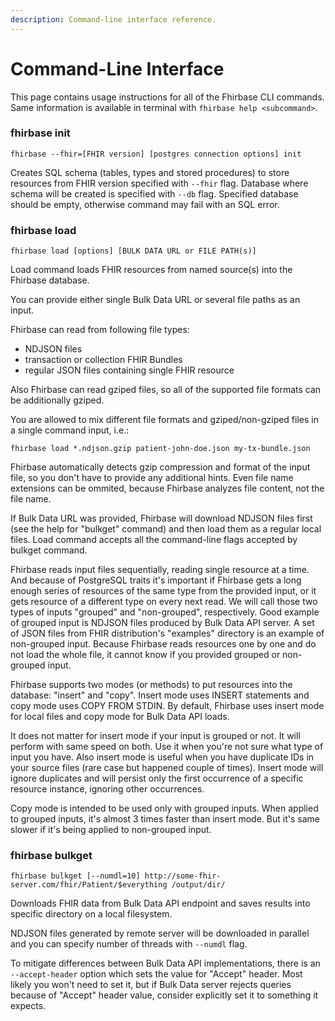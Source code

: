 ```yaml
---
description: Command-line interface reference.
---
```


# Command-Line Interface

This page contains usage instructions for all of the Fhirbase CLI commands. Same information is available in terminal with `fhirbase help <subcommand>`.

### fhirbase init

```
fhirbase --fhir=[FHIR version] [postgres connection options] init
```

Creates SQL schema (tables, types and stored procedures) to store resources from FHIR version specified with `--fhir` flag. Database where schema will be created is specified with `--db` flag. Specified database should be empty, otherwise command may fail with an SQL error.

### fhirbase load

```
fhirbase load [options] [BULK DATA URL or FILE PATH(s)]
```

Load command loads FHIR resources from named source(s) into the Fhirbase database.

You can provide either single Bulk Data URL or several file paths as an input.

Fhirbase can read from following file types:

* NDJSON files
* transaction or collection FHIR Bundles
* regular JSON files containing single FHIR resource

Also Fhirbase can read gziped files, so all of the supported file formats can be additionally gziped.

You are allowed to mix different file formats and gziped/non-gziped files in a single command input, i.e.:

```
fhirbase load *.ndjson.gzip patient-john-doe.json my-tx-bundle.json
```

Fhirbase automatically detects gzip compression and format of the input file, so you don't have to provide any additional hints. Even file name extensions can be ommited, because Fhirbase analyzes file content, not the file name.

If Bulk Data URL was provided, Fhirbase will download NDJSON files first (see the help for "bulkget" command) and then load them as a regular local files. Load command accepts all the command-line flags accepted by bulkget command.

Fhirbase reads input files sequentially, reading single resource at a time. And because of PostgreSQL traits it's important if Fhirbase gets a long enough series of resources of the same type from the provided input, or it gets resource of a different type on every next read. We will call those two types of inputs "grouped" and "non-grouped", respectively. Good example of grouped input is NDJSON files produced by Bulk Data API server. A set of JSON files from FHIR distribution's "examples" directory is an example of non-grouped input. Because Fhirbase reads resources one by one and do not load the whole file, it cannot know if you provided grouped or non-grouped input.

Fhirbase supports two modes (or methods) to put resources into the database: "insert" and "copy". Insert mode uses INSERT statements and copy mode uses COPY FROM STDIN. By default, Fhirbase uses insert mode for local files and copy mode for Bulk Data API loads.

It does not matter for insert mode if your input is grouped or not. It will perform with same speed on both. Use it when you're not sure what type of input you have. Also insert mode is useful when you have duplicate IDs in your source files (rare case but happened couple of times). Insert mode will ignore duplicates and will persist only the first occurrence of a specific resource instance, ignoring other occurrences.

Copy mode is intended to be used only with grouped inputs. When applied to grouped inputs, it's almost 3 times faster than insert mode. But it's same slower if it's being applied to non-grouped input.

### fhirbase bulkget

```
fhirbase bulkget [--numdl=10] http://some-fhir-server.com/fhir/Patient/$everything /output/dir/
```

Downloads FHIR data from Bulk Data API endpoint and saves results into specific directory on a local filesystem.

NDJSON files generated by remote server will be downloaded in parallel and you can specify number of threads with `--numdl` flag.

To mitigate differences between Bulk Data API implementations, there is an `--accept-header` option which sets the value for "Accept" header. Most likely you won't need to set it, but if Bulk Data server rejects queries because of "Accept" header value, consider explicitly set it to something it expects.

